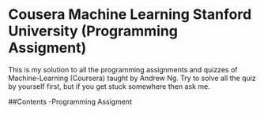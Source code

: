 # Cousera Machine Learning Stanford University (Programming Assigment) 
This is my solution to all the programming assignments and quizzes of Machine-Learning (Coursera) taught by Andrew Ng.
Try to solve all the quiz by yourself first, but if you get stuck somewhere then ask me.

##Contents
-Programming Assigment
